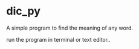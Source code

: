 # dic_py
A simple program to find the meaning of any word.

run the program in terminal or text editor..